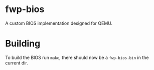 # fwp-bios

A custom BIOS implementation designed for QEMU.

# Building

To build the BIOS run `make`, there should now be a `fwp-bios.bin` in the current dir.